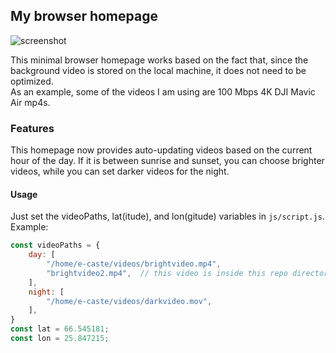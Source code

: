## My browser homepage

![screenshot](readme/screenshot.png)

This minimal browser homepage works based on the fact that, since the background video is stored on the local machine, it does not need to be optimized.  
As an example, some of the videos I am using are 100 Mbps 4K DJI Mavic Air mp4s.

### Features

This homepage now provides auto-updating videos based on the current hour of the day. If it is between sunrise and sunset, you can choose brighter videos, while you can set darker videos for the night.  

#### Usage
Just set the videoPaths, lat(itude), and lon(gitude) variables in `js/script.js`.  
Example:
```javascript
const videoPaths = {
    day: [
        "/home/e-caste/videos/brightvideo.mp4",
        "brightvideo2.mp4",  // this video is inside this repo directory
    ],
    night: [
        "/home/e-caste/videos/darkvideo.mov",
    ],
}
const lat = 66.545181;
const lon = 25.847215;
```